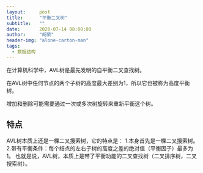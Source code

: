 ```yaml
---
layout:     post
title:      "平衡二叉树"
subtitle:   ""
date:       2020-07-14 08:08:00
author:     "胡荣"
header-img: "alone-carton-man"
tags:
  - 数据结构
---
```


在计算机科学中，AVL树是最先发明的自平衡二叉查找树。

在AVL树中任何节点的两个子树的高度最大差别为1，所以它也被称为高度平衡树。

增加和删除可能需要通过一次或多次树旋转来重新平衡这个树。

## 特点

AVL树本质上还是一棵二叉搜索树，它的特点是：
1.本身首先是一棵二叉搜索树。
2.带有平衡条件：每个结点的左右子树的高度之差的绝对值（平衡因子）最多为1。
也就是说，AVL树，本质上是带了平衡功能的二叉查找树（二叉排序树，二叉搜索树）。
